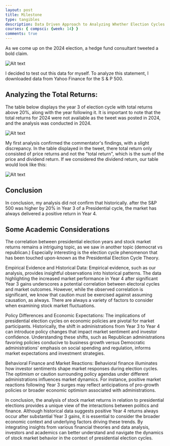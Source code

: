 ```yaml
---
layout: post
title: Milestone
type: tangibles
description: Data Driven Approach to Analyzing Whether Election Cycles Affect Stock Market
courses: { compsci: {week: 14} }
comments: true
---
```



As we come up on the 2024 election, a  hedge fund consultant tweeted a bold claim.

![Alt text](/Nighthawk-Pages/images/tweet.png)
 
I decided to test out this data for myself. To analyze this statement, I downloaded data from Yahoo Finance for the S & P 500. 

## Analyzing the Total Returns:
The table below displays the year 3  of election cycle  with total returns above 20%, along with the year following it. It is important to note that the total returns for 2024 were not available as the tweet was posted in 2024, and the analysis was conducted in 2024.

![Alt text](/Nighthawk-Pages/images/pricereturn.png)

My  first analysis confirmed the commentator's findings, with a slight discrepancy. In the table displayed in the tweet, there total return only consisted of price returns and not the "total return", which is the sum of the price and dividend return. If we considered the dividend return, our table would look like this: 

 
![Alt text](/Nighthawk-Pages/images/totalreturn.png)


## Conclusion

In conclusion, my analysis did not confirm that historically. after the S&P 500 was higher by 20% in Year 3 of a Presidential cycle, the market has always delivered a positive return in Year 4. 

## Some Academic Considerations

The correlation between presidential election years and stock market returns remains a intriguing topic, as we saw in another topic (democrat vs republican.) Especially interesting is the election cycle phenomenon  that has been touched upon-known as the Presidential Election Cycle Theory. 

Empirical Evidence and Historical Data:
Empirical evidence, such as our analysis, provides insightful observations into historical patterns. The data highlighting the increased market performance in Year 4 after significant Year 3 gains underscores a potential correlation between electoral cycles and market outcomes. However, while the observed correlation is significant, we know that  caution must be exercised against assuming causation,   as always. There are always a variety of factors to consider when examining stock market fluctuations. 

Policy Differences and Economic Expectations:
The implications of presidential election cycles on economic policies are pivotal for market participants. Historically, the shift in administrations from Year 3 to Year 4 can introduce policy changes that impact market sentiment and investor confidence. Understanding these shifts, such as Republican administrations favoring policies conducive to business growth versus Democratic administrations' emphasis on social spending and regulation, informs market expectations and investment strategies.

Behavioral Finance and Market Reactions:
Behavioral finance illuminates how investor sentiments shape market responses during election cycles. The optimism or caution surrounding policy agendas under different administrations influences market dynamics. For instance, positive market reactions following Year 3 surges may reflect anticipations of pro-growth policies or broader economic optimism associated with  administrations.

In conclusion, the analysis of stock market returns in relation to presidential elections provides a unique view of the interactions between politics and finance. Although historical data suggests  positive Year 4 returns always occur after substantial Year 3 gains,  it is essential to consider the broader economic context and underlying factors driving these trends. By integrating insights from various  financial theories and data analysis,  investors and academics can better understand and navigate the  dynamics of stock market behavior in the context of presidential election cycles. 